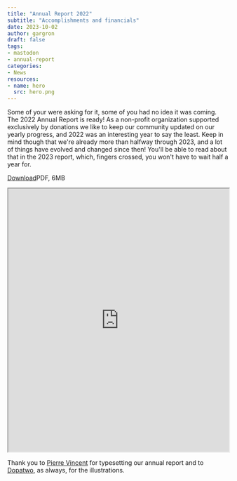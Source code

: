 ```yaml
---
title: "Annual Report 2022"
subtitle: "Accomplishments and financials"
date: 2023-10-02
author: gargron
draft: false
tags:
- mastodon
- annual-report
categories:
- News
resources:
- name: hero
  src: hero.png
---
```


Some of your were asking for it, some of you had no idea it was coming. The 2022 Annual Report is ready! As a non-profit organization supported exclusively by donations we like to keep our community updated on our yearly progress, and 2022 was an interesting year to say the least. Keep in mind though that we're already more than halfway through 2023, and a lot of things have evolved and changed since then! You'll be able to read about that in the 2023 report, which, fingers crossed, you won't have to wait half a year for.

<p><div class="not-prose flex items-center gap-4"><a href="https://joinmastodon.org/reports/Mastodon%20Annual%20Report%202022.pdf" class="text-sm items-center justify-center rounded-md border-2 border-blurple-500 bg-blurple-500 py-2 px-4 !font-semibold text-white transition-colors hover:border-blurple-600 hover:bg-blurple-600">Download</a><span class="font-semibold">PDF, 6MB</span></div></p>

<iframe src="https://joinmastodon.org/reports/Mastodon%20Annual%20Report%202022.pdf" width="100%" height="600rem" class="rounded-md shadow-lg"></iframe>

Thank you to [Pierre Vincent](https://hellopierre.fr/) for typesetting our annual report and to [Dopatwo](https://www.youtube.com/dopatwo), as always, for the illustrations.
